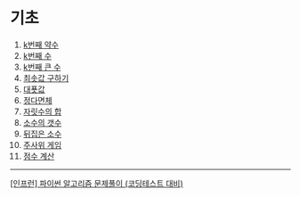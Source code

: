 기초
===

1. [k번째 약수](https://github.com/vive0508/TIL/blob/main/Algorithm_practice/Basic/k%EB%B2%88%EC%A7%B8%20%EC%95%BD%EC%88%98.md)   
2. [k번째 수](https://github.com/vive0508/TIL/blob/main/Algorithm_practice/Basic/k%EB%B2%88%EC%A7%B8%20%EC%88%98.md)   
3. [k번째 큰 수](https://github.com/vive0508/TIL/blob/main/Algorithm_practice/Basic/k%EB%B2%88%EC%A7%B8%20%ED%81%B0%20%EC%88%98.md)   
4. [최솟값 구하기](https://github.com/vive0508/TIL/blob/main/Algorithm_practice/Basic/%EC%B5%9C%EC%86%9F%EA%B0%92%20%EA%B5%AC%ED%95%98%EA%B8%B0.md)   
5. [대푯값](https://github.com/vive0508/TIL/blob/main/Algorithm_practice/Basic/%EB%8C%80%ED%91%AF%EA%B0%92.md)   
6. [정다면체](https://github.com/vive0508/TIL/blob/main/Algorithm_practice/Basic/%EC%A0%95%EB%8B%A4%EB%A9%B4%EC%B2%B4.md)   
7. [자릿수의 합](https://github.com/vive0508/TIL/blob/main/Algorithm_practice/Basic/%EC%9E%90%EB%A6%BF%EC%88%98%EC%9D%98%20%ED%95%A9.md)   
8. [소수의 갯수](https://github.com/vive0508/TIL/blob/main/Algorithm_practice/Basic/%EC%86%8C%EC%88%98%EC%9D%98%20%EA%B0%AF%EC%88%98.md)   
9. [뒤집은 소수](https://github.com/vive0508/TIL/blob/main/Algorithm_practice/Basic/%EB%92%A4%EC%A7%91%EC%9D%80%20%EC%86%8C%EC%88%98.md)   
10. [주사위 게임](https://github.com/vive0508/TIL/blob/main/Algorithm_practice/Basic/%EC%A3%BC%EC%82%AC%EC%9C%84%20%EA%B2%8C%EC%9E%84.md)   
11. [점수 계산](https://github.com/vive0508/TIL/blob/main/Algorithm_practice/Basic/%EC%A0%90%EC%88%98%20%EA%B3%84%EC%82%B0.md)

  
___
[[인프런] 파이썬 알고리즘 문제풀이 (코딩테스트 대비)](https://www.inflearn.com/course/%ED%8C%8C%EC%9D%B4%EC%8D%AC-%EC%95%8C%EA%B3%A0%EB%A6%AC%EC%A6%98-%EB%AC%B8%EC%A0%9C%ED%92%80%EC%9D%B4-%EC%BD%94%EB%94%A9%ED%85%8C%EC%8A%A4%ED%8A%B8#)

